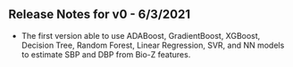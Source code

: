 ## Release Notes for v0 - 6/3/2021
* The first version able to use ADABoost, GradientBoost, XGBoost, Decision Tree, Random Forest, Linear Regression, SVR, and NN models to estimate SBP and DBP from Bio-Z features.
